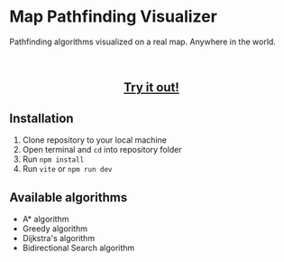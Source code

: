 <h1>Map Pathfinding Visualizer</h1>
<p>Pathfinding algorithms visualized on a real map. Anywhere in the world.</p>
<br>

<h2 align="center">
    <a href="([https://honzaap.github.io/Pathfinding](https://map-pathfinding-visualizer.netlify.app/)">
        <b>Try it out!</b>
    </a>
</h2>



## Installation
1. Clone repository to your local machine
2. Open terminal and `cd` into repository folder
3. Run `npm install`
4. Run `vite` or `npm run dev`

## Available algorithms 
- A* algorithm
- Greedy algorithm
- Dijkstra's algorithm
- Bidirectional Search algorithm
